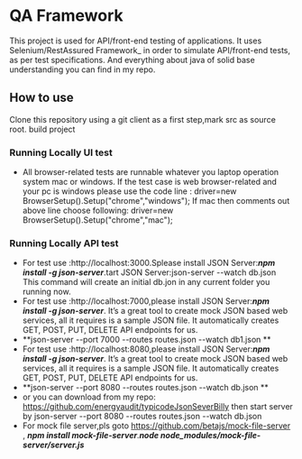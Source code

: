 # QA Framework

This project is used for API/front-end testing of applications. It uses Selenium/RestAssured Framework_ in order to simulate API/front-end tests, as per test specifications.
And everything about java of solid base understanding you can find in my repo.
## How to use

Clone this repository using a git client as a first step,mark src as source root. build project

### Running Locally UI test
- All browser-related tests are runnable whatever you laptop operation system mac or windows.  If the test case is web browser-related and your pc  is windows please use the code line :
  driver=new BrowserSetup().Setup("chrome","windows");
  If mac  then comments out above line choose following:
  driver=new BrowserSetup().Setup("chrome","mac");
 
### Running Locally API test
- For test use :http://localhost:3000.Splease install JSON Server:_**npm install -g json-server**_.tart JSON Server:json-server --watch db.json
  This command will create an initial db.jon in any current folder you running now.
- For test use :http://localhost:7000,please install JSON Server:_**npm install -g json-server**_. It’s a great tool to create mock JSON based web services, all it requires is a sample JSON file. It automatically creates GET, POST, PUT, DELETE API endpoints for us. 
- **json-server --port 7000 --routes routes.json --watch db1.json ** 
- For test use :http://localhost:8080,please install JSON Server:_**npm install -g json-server**_. It’s a great tool to create mock JSON based web services, all it requires is a sample JSON file. It automatically creates GET, POST, PUT, DELETE API endpoints for us. 
- **json-server --port 8080 --routes routes.json --watch db.json ** 
- or you can download from my repo: https://github.com/energyaudit/typicodeJsonSeverBilly  then start server by json-server --port 8080 --routes routes.json --watch db.json
- For mock file server,pls goto https://github.com/betajs/mock-file-server ,
  _**npm install mock-file-server**_._**node node_modules/mock-file-server/server.js**_
